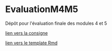 # EvaluationM4M5
Dépôt pour l'évaluation finale des modules 4 et 5

[lien vers la consigne](Evaluation.html)

[lien vers le template Rmd](Evaluation.Rmd)
